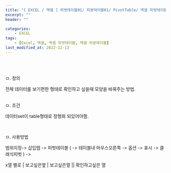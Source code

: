```yaml
---
title: "[ EXCEL / 엑셀 ] 피벗테이블01/ 피봇테이블01/ PivotTable/ 엑셀 피벗테이블/ 엑셀 피봇테이블/ 엑셀테이블/ 피봇/ 피벗/ 피벗테이블/ 피봇테이블"
excerpt: ""
header: ""

categories:
    - EXCEL
tags:
    - [Excel, 엑셀, 엑셀 피벗테이블, 엑셀 피봇테이블]
last_modified_at: 2022-12-13
---
```

<br><br>

ㅁ. 정의

전체 데이터를 보기편한 형태로 확인하고 싶을때 모양을 바꿔주는 방법.


<br>
ㅁ. 조건

데이터set이 table형태로 정형화 되있어야함.

<br>


ㅁ. 사용방법

범위지정-> 삽입탭 -> 피벗테이블 ( -> 테이블내 마우스오른쪽 -> 옵션 -> 표시 -> 클래식피벗 ) ->


x열 별로 | 보고싶은옆 | 보고싶은열 || 확인하고싶은 열
